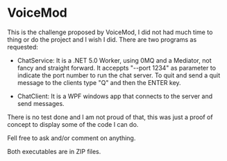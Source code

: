# VoiceMod

This is the challenge proposed by VoiceMod, I did not had much time to thing or do the project and I wish I did.
There are two programs as requested:

* ChatService: It is a .NET 5.0 Worker, using 0MQ and a Mediator, not fancy and straight forward. 
        It acceppts "--port 1234" as parameter to indicate the port number to run the chat server.
        To quit and send a quit message to the clients type "Q" and then the ENTER key.
        
* ChatClient: It is a WPF windows app that connects to the server and send messages.

There is no test done and I am not proud of that, this was just a proof of concept to display some of the code I can do.

Fell free to ask and/or comment on anything.

Both executables are in ZIP files.
